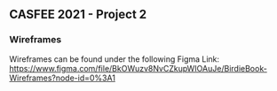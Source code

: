 ## CASFEE 2021 - Project 2

### Wireframes
Wireframes can be found under the following Figma Link: 
https://www.figma.com/file/BkOWuzv8NvCZkupWIOAuJe/BirdieBook-Wireframes?node-id=0%3A1
